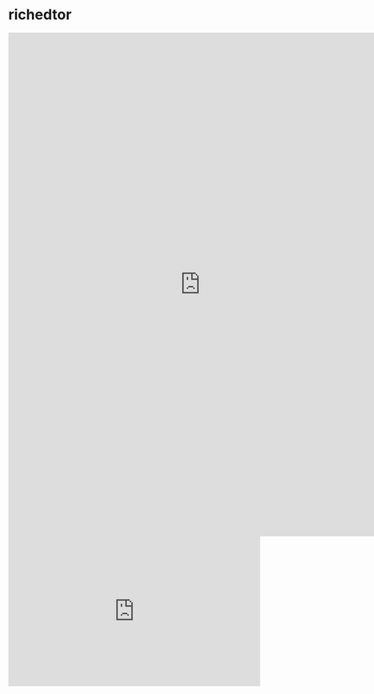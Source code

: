# richedtor

<iframe height=1008  width= 768 src="
http://lhbzimo.oss-cn-shenzhen.aliyuncs.com/sample.m2v" frameborder=0 allowfullscreen></iframe>

<iframe height= 300 width= 100% src="http://www.bilibili.com/video/av2993071/" frameborder=0 allowfullscreen></iframe>

